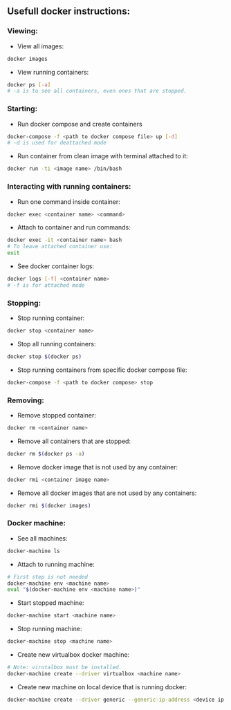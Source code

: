 ## Usefull docker instructions:



### Viewing:
* View all images:
``` bash
docker images
```

* View running containers:
``` bash
docker ps [-a]
# -a is to see all containers, even ones that are stopped.
```


### Starting:
* Run docker compose and create containers
``` bash
docker-compose -f <path to docker compose file> up [-d] 
# -d is used for deattached mode
```

* Run container from clean image with terminal attached to it:
``` bash
docker run -ti <image name> /bin/bash
```



### Interacting with running containers:
* Run one command inside container:
``` bash
docker exec <container name> <command>
```

* Attach to container and run commands:
``` bash
docker exec -it <container name> bash
# To leave attached container use:
exit
```

* See docker container logs:
``` bash
docker logs [-f] <container name>
# -f is for attached mode
```



### Stopping:
* Stop running container:
``` bash
docker stop <container name>
```

* Stop all running containers:
``` bash
docker stop $(docker ps)
```

* Stop running containers from specific docker compose file:
``` bash
docker-compose -f <path to docker compose> stop
```



### Removing:
* Remove stopped container:
``` bash
docker rm <container name>
```

* Remove all containers that are stopped:
``` bash
docker rm $(docker ps -a)
```

* Remove docker image that is not used by any container:
``` bash
docker rmi <container image name>
```

* Remove all docker images that are not used by any containers:
``` bash
docker rmi $(docker images)
```



### Docker machine:
* See all machines:
``` bash
docker-machine ls
```

* Attach to running machine:
``` bash
# First step is not needed
docker-machine env <machine name>
eval "$(docker-machine env <machine name>)"
```

* Start stopped machine:
``` bash
docker-machine start <machine name>
```

* Stop running machine:
``` bash
docker-machine stop <machine name>
```

* Create new virtualbox docker machine:
 ``` bash
# Note: virutalbox must be installed.
docker-machine create --driver virtualbox <machine name>
```

* Create new machine on local device that is running docker:
``` bash
docker-machine create --driver generic --generic-ip-address <device ip address> --generic-ssh-user <username on device> --generic-ssh-key <path to ssh key> --engine-storage-driver overlay2 <machine name>
```
